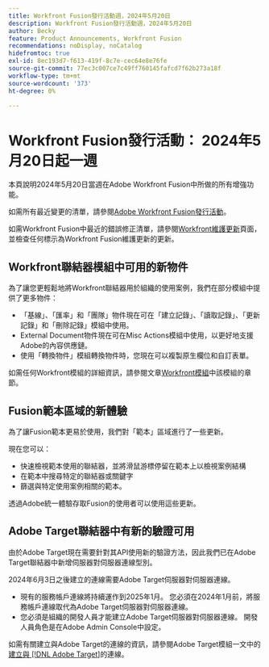 ```yaml
---
title: Workfront Fusion發行活動週，2024年5月20日
description: Workfront Fusion發行活動週，2024年5月20日
author: Becky
feature: Product Announcements, Workfront Fusion
recommendations: noDisplay, noCatalog
hidefromtoc: true
exl-id: 8ec193d7-f613-419f-8c7e-cec64e8e76fe
source-git-commit: 77ec3c007ce7c49ff760145fafcd7f62b273a18f
workflow-type: tm+mt
source-wordcount: '373'
ht-degree: 0%

---
```


# Workfront Fusion發行活動： 2024年5月20日起一週

本頁說明2024年5月20日當週在Adobe Workfront Fusion中所做的所有增強功能。

如需所有最近變更的清單，請參閱[Adobe Workfront Fusion發行活動](/help/workfront-fusion/fusion-product-releases/fusion-release-activity.md)。

如需Workfront Fusion中最近的錯誤修正清單，請參閱[Workfront維護更新](https://experienceleague.adobe.com/docs/workfront-known-issues/releases/current-updates.html)頁面，並檢查任何標示為Workfront Fusion維護更新的更新。

## Workfront聯結器模組中可用的新物件

為了讓您更輕鬆地將Workfront聯結器用於組織的使用案例，我們在部分模組中提供了更多物件：

* 「基線」、「匯率」和「團隊」物件現在可在「建立記錄」、「讀取記錄」、「更新記錄」和「刪除記錄」模組中使用。
* External Document物件現在可在Misc Actions模組中使用，以更好地支援Adobe的內容供應鏈。
* 使用「轉換物件」模組轉換物件時，您現在可以複製原生欄位和自訂表單。

如需任何Workfront模組的詳細資訊，請參閱文章[Workfront模組](/help/workfront-fusion/references/apps-and-modules/adobe-connectors/workfront-modules.md)中該模組的章節。

## Fusion範本區域的新體驗

為了讓Fusion範本更易於使用，我們對「範本」區域進行了一些更新。

現在您可以：

* 快速檢視範本使用的聯結器，並將滑鼠游標停留在範本上以檢視案例結構
* 在範本中搜尋特定的聯結器或關鍵字
* 篩選與特定使用案例相關的範本。

透過Adobe統一體驗存取Fusion的使用者可以使用這些更新。

<!--For more information on the Fusion Templates area, see [Scenario Templates](/help/quicksilver/workfront-fusion/scenarios/templates/fusion-templates.md).-->

## Adobe Target聯結器中有新的驗證可用

由於Adobe Target現在需要針對其API使用新的驗證方法，因此我們已在Adobe Target聯結器中新增伺服器對伺服器連線型別。

2024年6月3日之後建立的連線需要Adobe Target伺服器對伺服器連線。

* 現有的服務帳戶連線將持續運作到2025年1月。 您必須在2024年1月前，將服務帳戶連線取代為Adobe Target伺服器對伺服器連線。
* 您必須是組織的開發人員才能建立Adobe Target伺服器對伺服器連線。 開發人員角色是在Adobe Admin Console中設定。

如需有關建立與Adobe Target的連線的資訊，請參閱Adobe Target模組一文中的[建立與 [!DNL Adobe Target]](/help/workfront-fusion/references/apps-and-modules/adobe-connectors/adobe-target-modules.md#create-a-connection-to-adobe-target)的連線。
